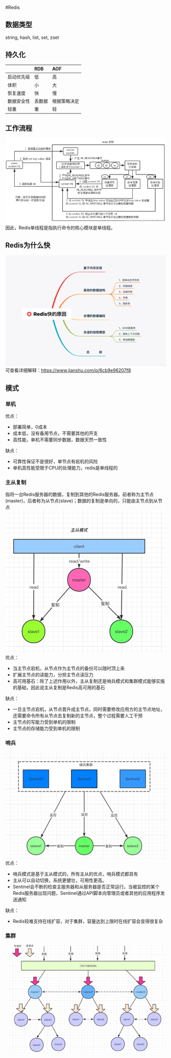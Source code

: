 #Redis

## 数据类型
string, hash, list, set, zset

## 持久化
|&nbsp;|RDB|AOF|
|-------|:---|:---|
|启动优先级|低|高|
|体积|小|大|
|恢复速度|快|慢|
|数据安全性|丢数据|根据策略决定|
|轻重|重|轻|

## 工作流程
![avatar](redis-workflow.png)
因此，Redis单线程是指执行命令的核心模块是单线程。

## Redis为什么快
![avatar](redis-fast.png)
可查看详细解释：https://www.jianshu.com/p/6cb9e96207f8

## 模式
### 单机
优点：
* 部署简单，0成本
* 成本低，没有备用节点，不需要其他的开支
* 高性能，单机不需要同步数据，数据天然一致性

缺点：
* 可靠性保证不是很好，单节点有宕机的风险
* 单机高性能受限于CPU的处理能力，redis是单线程的

### 主从复制
指将一台Redis服务器的数据，复制到其他的Redis服务器。前者称为主节点(master)，后者称为从节点(slave)；数据的复制是单向的，只能由主节点到从节点
![avatar](redis-master-slave.jpg)
优点：
* 当主节点宕机，从节点作为主节点的备份可以随时顶上来
* 扩展主节点的读能力，分担主节点读压力
* 高可用基石：除了上述作用以外，主从复制还是哨兵模式和集群模式能够实施的基础，因此说主从复制是Redis高可用的基石

缺点：
* 一旦主节点宕机，从节点晋升成主节点，同时需要修改应用方的主节点地址，还需要命令所有从节点去复制新的主节点，整个过程需要人工干预
* 主节点的写能力受到单机的限制
* 主节点的存储能力受到单机的限制

### 哨兵
![avatar](redis-sentinel.jpg)
优点：
* 哨兵模式是基于主从模式的，所有主从的优点，哨兵模式都具有
* 主从可以自动切换，系统更健壮，可用性更高。
* Sentinel会不断的检查主服务器和从服务器是否正常运行。当被监控的某个Redis服务器出现问题，Sentinel通过API脚本向管理员或者其他的应用程序发送通知

缺点：
* Redis较难支持在线扩容，对于集群，容量达到上限时在线扩容会变得很复杂

### 集群
![avatar](redis-cluster.jpg)